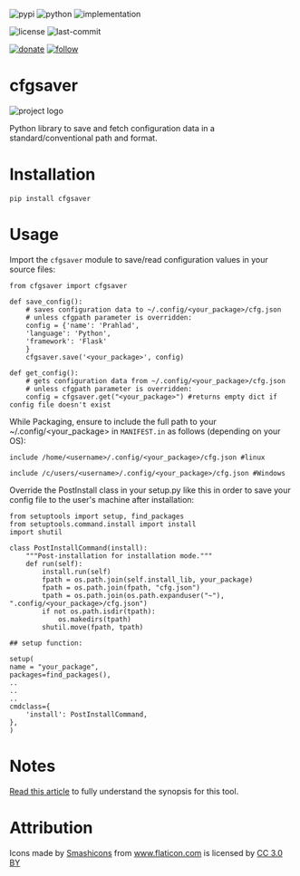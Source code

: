 ![pypi](https://img.shields.io/pypi/v/cfgsaver.svg)
![python](https://img.shields.io/pypi/pyversions/cfgsaver.svg)
![implementation](https://img.shields.io/pypi/implementation/cfgsaver.svg)
<!-- https://img.shields.io/travis/prahladyeri/cfgsaver/master.svg -->
<!-- ![docs](https://readthedocs.org/projects/cfgsaver/badge/?version=latest) -->
![license](https://img.shields.io/github/license/prahladyeri/cfgsaver.svg)
![last-commit](https://img.shields.io/github/last-commit/prahladyeri/cfgsaver.svg)
<!--![commit-activity](https://img.shields.io/github/commit-activity/w/prahladyeri/cfgsaver.svg)-->
[![donate](https://img.shields.io/badge/-Donate-blue.svg?logo=paypal)](https://www.paypal.com/cgi-bin/webscr?cmd=_s-xclick&hosted_button_id=JM8FUXNFUK6EU)
[![follow](https://img.shields.io/twitter/follow/prahladyeri.svg?style=social)](https://twitter.com/prahladyeri)
# cfgsaver

![project logo](https://raw.githubusercontent.com/prahladyeri/cfgsaver/master/cfgsaver.png)

Python library to save and fetch configuration data in a standard/conventional path and format.

# Installation

	pip install cfgsaver
	
# Usage

Import the `cfgsaver` module to save/read configuration values in your source files:

	from cfgsaver import cfgsaver

	def save_config():
		# saves configuration data to ~/.config/<your_package>/cfg.json
		# unless cfgpath parameter is overridden:
		config = {'name': 'Prahlad', 
		'language': 'Python', 
		'framework': 'Flask'
		}
		cfgsaver.save('<your_package>', config)
	
	def get_config():
		# gets configuration data from ~/.config/<your_package>/cfg.json 
		# unless cfgpath parameter is overridden:
		config = cfgsaver.get("<your_package>") #returns empty dict if config file doesn't exist
		


While Packaging, ensure to include the full path to your ~/.config/<your_package> in `MANIFEST.in` as follows (depending on your OS):

	include /home/<username>/.config/<your_package>/cfg.json #linux
	
	include /c/users/<username>/.config/<your_package>/cfg.json #Windows
		
Override the PostInstall class in your setup.py like this in order to save your config file to the user's machine after installation:

	from setuptools import setup, find_packages
	from setuptools.command.install import install
	import shutil
	
	class PostInstallCommand(install):
		"""Post-installation for installation mode."""
		def run(self):
			install.run(self)
			fpath = os.path.join(self.install_lib, your_package)
			fpath = os.path.join(fpath, "cfg.json")
			tpath = os.path.join(os.path.expanduser("~"), ".config/<your_package>/cfg.json")
			if not os.path.isdir(tpath):
				os.makedirs(tpath)
			shutil.move(fpath, tpath)
			
	## setup function:
	
	setup(
	name = "your_package",
	packages=find_packages(),
	..
	..
	..
	cmdclass={
		'install': PostInstallCommand,
	},
	)

	
# Notes

[Read this article](https://prahladyeri.com/blog/2019/06/creating-a-standard-config-saver-python.html) to fully understand the synopsis for this tool.

# Attribution

<div>Icons made by <a href="https://www.flaticon.com/authors/smashicons" title="Smashicons">Smashicons</a> from <a href="https://www.flaticon.com/" 		    title="Flaticon">www.flaticon.com</a> is licensed by <a href="http://creativecommons.org/licenses/by/3.0/" 		    title="Creative Commons BY 3.0" target="_blank">CC 3.0 BY</a></div>